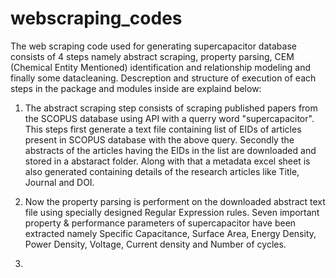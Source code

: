 # webscraping_codes

The web scraping code used for generating supercapacitor database consists of 4 steps namely abstract scraping, property parsing, CEM (Chemical Entity Mentioned) identification and relationship modeling and finally some datacleaning. Descreption and structure of execution of each steps in the package and modules inside are explaind below:

1. The abstract scraping step consists of scraping published papers from the SCOPUS database using API with a querry word "supercapacitor". This steps first generate a text file containing list of EIDs of articles present in SCOPUS database with the above query. Secondly the abstracts of the articles having the EIDs in the list are downloaded and stored in a abstaract folder. Along with that a metadata excel sheet is also generated containing details of the research articles like Title, Journal and DOI.

2. Now the property parsing is performent on the downloaded abstract text file using specially designed Regular Expression rules. Seven important property & performance parameters of supercapacitor have been extracted namely Specific Capacitance, Surface Area, Energy Density, Power Density, Voltage, Current density and Number of cycles.

3.  
 
